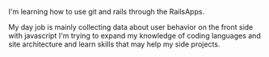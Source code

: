 I'm learning how to use git and rails
through the RailsApps.

My day job is mainly collecting data about user behavior on the front side with javascript
I'm trying to expand my knowledge of coding languages and site architecture
and learn skills that may help my side projects.